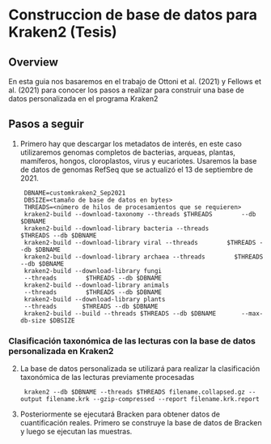 # Construccion de base de datos para Kraken2 (Tesis)

## Overview

En esta guia nos basaremos en el trabajo de Ottoni et al. (2021) y Fellows et al. (2021) para conocer los pasos a realizar para construir una base de datos personalizada en el programa Kraken2


## Pasos a seguir

1. Primero hay que descargar los metadatos de interés, en este caso utilizaremos genomas completos de bacterias, arqueas, plantas, mamíferos, hongos, cloroplastos, virus y eucariotes. Usaremos la base de datos de genomas RefSeq que se actualizó el 13 de septiembre de 2021.

        DBNAME=customkraken2_Sep2021
        DBSIZE=<tamaño de base de datos en bytes>
        THREADS=<número de hilos de procesamientos que se requieren>
        kraken2-build --download-taxonomy --threads $THREADS        --db $DBNAME
        kraken2-build --download-library bacteria --threads         $THREADS --db $DBNAME
        kraken2-build --download-library viral --threads        $THREADS --db $DBNAME
        kraken2-build --download-library archaea --threads        $THREADS --db $DBNAME
        kraken2-build --download-library fungi
        --threads        $THREADS --db $DBNAME
        kraken2-build --download-library animals
        --threads        $THREADS --db $DBNAME
        kraken2-build --download-library plants
        --threads       $THREADS --db $DBNAME
        kraken2-build --build --threads $THREADS --db $DBNAME       --max-db-size $DBSIZE 
### Clasificación taxonómica de las lecturas con la base de datos personalizada en Kraken2

2. La base de datos personalizada se utilizará para realizar la clasificación taxonómica de las lecturas previamente procesadas

        kraken2 --db $DBNAME --threads $THREADS filename.collapsed.gz --output filename.krk --gzip-compressed --report filename.krk.report

3. Posteriormente se ejecutará Bracken para obtener datos de cuantificación reales. Primero se construye la base de datos de Bracken y luego se ejecutan las muestras.

